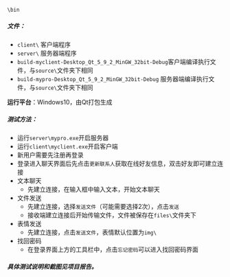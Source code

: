 `\bin`

##### 文件：

* `client\`		客户端程序
* `server\`		服务器端程序
* `build-myclient-Desktop_Qt_5_9_2_MinGW_32bit-Debug`客户端编译执行文件，与`source\`文件夹下相同
* `build-mypro-Desktop_Qt_5_9_2_MinGW_32bit-Debug` 服务器端编译执行文件，与`source\`文件夹下相同

**运行平台**：Windows10，由Qt打包生成

##### 测试方法：

* 运行`server\mypro.exe`开启服务器
* 运行`client\myclient.exe`开启客户端
* 新用户需要先注册再登录
* 登录进入聊天界面后先点击`更新联系人`获取在线好友信息，双击好友即可建立连接
* 文本聊天
  * 先建立连接，在输入框中输入文本，开始文本聊天
* 文件发送
  * 先建立连接，选择`发送文件`（可能需要选择2次），点击`发送`
  * 接收端建立连接后开始传输文件，文件被保存在`files\`文件夹下
* 表情发送
  * 先建立连接，点击`发送文件`，表情默认位置为`img\`
* 找回密码
  * 在登录界面上方的工具栏中，点击`忘记密码`可以进入找回密码界面

##### 具体测试说明和截图见项目报告。